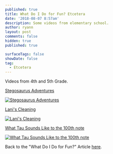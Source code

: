 ```yaml
---
published: true
title: What Do I Do for Fun? Etcetera
date: '2018-08-07 8:57am'
description: Some videos from elementary school.
author: ryann
layout: post
comments: false
hidden: true
published: true

surfaceTags: false
showDate: false
tag:
  - Etcetera
---
```


Videos from 4th and 5th Grade.

[Stegosaurus Adventures](https://www.youtube.com/watch?v=rZDhgFljk7E)

[![Stegosaurus Adventures](https://img.youtube.com/vi/rZDhgFljk7E/0.jpg)](https://www.youtube.com/watch?v=rZDhgFljk7E "Stegosaurus Adventures")


[Lani's Cleaning](https://www.youtube.com/watch?v=QEPa_cwlrqg)

[![Lani's Cleaning](https://img.youtube.com/vi/QEPa_cwlrqg/0.jpg)](https://www.youtube.com/watch?v=QEPa_cwlrqg "Lani's Cleaning")


[What Tau Sounds Like to the 100th note](https://www.youtube.com/watch?v=ne8hEfVqK0o)

[![What Tau Sounds Like to the 100th note](https://img.youtube.com/vi/ne8hEfVqK0o/0.jpg)](https://www.youtube.com/watch?v=ne8hEfVqK0o "What Tau Sounds Like to the 100th note")


Back to the "What Do I Do for Fun?" Article [here](https://x-ry.github.io/FunTime).